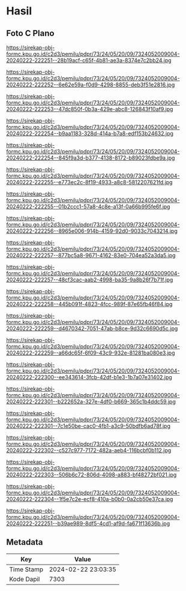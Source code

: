 # Hasil

## Foto C Plano

https://sirekap-obj-formc.kpu.go.id/c2d3/pemilu/pdpr/73/24/05/20/09/7324052009004-20240222-222251--28b19acf-c65f-4b81-ae3a-8374e7c2bb24.jpg

https://sirekap-obj-formc.kpu.go.id/c2d3/pemilu/pdpr/73/24/05/20/09/7324052009004-20240222-222252--6e62e59a-f0d9-4298-8855-deb3f51e2816.jpg

https://sirekap-obj-formc.kpu.go.id/c2d3/pemilu/pdpr/73/24/05/20/09/7324052009004-20240222-222253--47dc850f-0b3a-429e-abc8-126843f10af9.jpg

https://sirekap-obj-formc.kpu.go.id/c2d3/pemilu/pdpr/73/24/05/20/09/7324052009004-20240222-222254--b9aa1183-328d-414a-b7a8-edf153b24632.jpg

https://sirekap-obj-formc.kpu.go.id/c2d3/pemilu/pdpr/73/24/05/20/09/7324052009004-20240222-222254--845f9a3d-b377-4138-8172-b89023fdbe9a.jpg

https://sirekap-obj-formc.kpu.go.id/c2d3/pemilu/pdpr/73/24/05/20/09/7324052009004-20240222-222255--e773ec2c-8f19-4933-a8c8-5812207621fd.jpg

https://sirekap-obj-formc.kpu.go.id/c2d3/pemilu/pdpr/73/24/05/20/09/7324052009004-20240222-222255--01b2ccc1-57a8-4c8e-a13f-0a66b995fe6f.jpg

https://sirekap-obj-formc.kpu.go.id/c2d3/pemilu/pdpr/73/24/05/20/09/7324052009004-20240222-222256--8965e006-914b-4159-92d0-9033c7043214.jpg

https://sirekap-obj-formc.kpu.go.id/c2d3/pemilu/pdpr/73/24/05/20/09/7324052009004-20240222-222257--877bc5a8-9671-4162-83e0-704ea52a3da5.jpg

https://sirekap-obj-formc.kpu.go.id/c2d3/pemilu/pdpr/73/24/05/20/09/7324052009004-20240222-222257--48cf3cac-aab2-4998-ba35-9a8b26f7b71f.jpg

https://sirekap-obj-formc.kpu.go.id/c2d3/pemilu/pdpr/73/24/05/20/09/7324052009004-20240222-222258--445b091f-4823-4fcc-989f-87e65fb46f84.jpg

https://sirekap-obj-formc.kpu.go.id/c2d3/pemilu/pdpr/73/24/05/20/09/7324052009004-20240222-222259--d4670342-7051-47ab-b8ce-9d32c6690d5c.jpg

https://sirekap-obj-formc.kpu.go.id/c2d3/pemilu/pdpr/73/24/05/20/09/7324052009004-20240222-222259--a66dc65f-6f09-43c9-932e-81281ba080e3.jpg

https://sirekap-obj-formc.kpu.go.id/c2d3/pemilu/pdpr/73/24/05/20/09/7324052009004-20240222-222300--ee343614-3fcb-42df-b1e3-1b7a07e31402.jpg

https://sirekap-obj-formc.kpu.go.id/c2d3/pemilu/pdpr/73/24/05/20/09/7324052009004-20240222-222301--b222652a-327e-4df0-b669-365c1b4ddc59.jpg

https://sirekap-obj-formc.kpu.go.id/c2d3/pemilu/pdpr/73/24/05/20/09/7324052009004-20240222-222301--7c1e50be-cac0-4fb1-a3c9-50bdfb6ad78f.jpg

https://sirekap-obj-formc.kpu.go.id/c2d3/pemilu/pdpr/73/24/05/20/09/7324052009004-20240222-222302--c527c977-7172-482a-aeb4-116bcbf0b112.jpg

https://sirekap-obj-formc.kpu.go.id/c2d3/pemilu/pdpr/73/24/05/20/09/7324052009004-20240222-222303--506b6c72-806d-4098-a883-bf48272bf021.jpg

https://sirekap-obj-formc.kpu.go.id/c2d3/pemilu/pdpr/73/24/05/20/09/7324052009004-20240222-222304--1f5e7c2e-ecf8-410a-b0b0-0a2cb50e37ca.jpg

https://sirekap-obj-formc.kpu.go.id/c2d3/pemilu/pdpr/73/24/05/20/09/7324052009004-20240222-222251--b39ae989-8df5-4cd1-af9d-fa671f13636b.jpg


## Metadata

| Key        | Value               |
| ---------- | ------------------- |
| Time Stamp | 2024-02-22 23:03:35 |
| Kode Dapil | 7303                |



